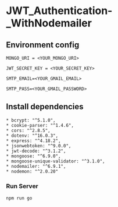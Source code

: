 # JWT_Authentication-_WithNodemailer

## Environment config
```
MONGO_URI = <YOUR_MONGO_URI>

JWT_SECRET_KEY = <YOUR_SECRET_KEY>

SMTP_EMAIL=<YOUR_GMAIL_EMAIL>

SMTP_PASS=<YOUR_GMAIL_PASSWORD>
```
## Install dependencies
```
* bcrypt: "^5.1.0",
* cookie-parser: "^1.4.6",
* cors: "^2.8.5",
* dotenv: "^16.0.3",
* express: "^4.18.2",
* jsonwebtoken: "^9.0.0",
* jwt-decode: "^3.1.2",
* mongoose: "^6.9.0",
* mongoose-unique-validator: "^3.1.0",
* nodemailer: "^6.9.1",
* nodemon: "^2.0.20"
```

### Run Server

```
npm run go
```
